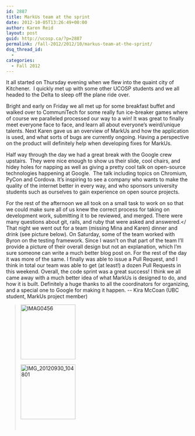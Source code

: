 ```yaml
---
id: 2887
title: MarkUs team at the sprint
date: 2012-10-05T13:26:49+00:00
author: Karen Reid
layout: post
guid: http://ucosp.ca/?p=2887
permalink: /fall-2012/2012/10/markus-team-at-the-sprint/
dsq_thread_id:
  - 
categories:
  - Fall 2012
---
```

It all started on Thursday evening when we flew into the quaint city of Kitchener.  I quickly met up with some other UCOSP students and we all headed to the Delta to sleep off the plane ride over.

Bright and early on Friday we all met up for some breakfast buffet and walked over to CommuniTech for some really fun ice-breaker games where of course we paralleled processed our way to a win! It was great to finally meet everyone face to face, and learn all about everyone’s weird/unique talents. Next Karen gave us an overview of MarkUs and how the application is used, and what sorts of bugs are currently ongoing. Having a perspective on the product will definitely help when developing fixes for MarkUs.

Half way through the day we had a great break with the Google crew upstairs.  They were nice enough to show us their slide, cool chairs, and hidey holes for napping as well as giving a pretty cool talk on open-source technologies happening at Google.  The talk including topics on Chromium, PyCon and Cordova. It’s inspiring to see a company who wants to make the quality of the internet better in every way, and who sponsors university students such as ourselves to gain experience on open source projects.

For the rest of the afternoon we all took on a small task to work on so that we could make sure all of us knew the correct process for taking on development work, submitting it to be reviewed, and merged. There were many questions about git, rails, and ruby that were asked and answered.</ That night we went out for a team (missing Mina and Karen) dinner and drink (see picture below). On Saturday, some of the team worked with Byron on the testing framework. Since I wasn’t on that part of the team I’ll provide a picture of their overall design but not an explanation, which I’m sure someone can write a much better blog post on. For the rest of the day it was more of the same. I finally was able to issue a Pull Request, and I think in total our team was able to get (at least!) a dozen Pull Requests in this weekend. Overall, the code sprint was a great success! I think we all came away with a much better idea of what MarkUs is designed to do, and how it is built. Definitely a huge thanks to all the coordinators for organizing, and a special one to Google for making it happen. -- Kira McCoan (UBC student, MarkUs project member) 

> <div id='gallery-4' class='gallery galleryid-2887 gallery-columns-3 gallery-size-thumbnail'>
>   <dl class='gallery-item'>
>     <dt class='gallery-icon landscape'>
>       <a href='http://ucosp.ca/fall-2012/2012/10/markus-team-at-the-sprint/attachment/imag0456/'><img width="150" height="150" src="http://ucosp.ca/wp-content/uploads/2012/10/IMAG0456-150x150.jpeg" class="attachment-thumbnail size-thumbnail" alt="IMAG0456" /></a>
>     </dt>
>   </dl>
>   
>   <dl class='gallery-item'>
>     <dt class='gallery-icon landscape'>
>       <a href='http://ucosp.ca/fall-2012/2012/10/markus-team-at-the-sprint/attachment/img_20120930_104801/'><img width="150" height="150" src="http://ucosp.ca/wp-content/uploads/2012/10/IMG_20120930_104801-150x150.jpeg" class="attachment-thumbnail size-thumbnail" alt="IMG_20120930_104801" /></a>
>     </dt>
>   </dl>
>   
>   <br style='clear: both' />
> </div></p>